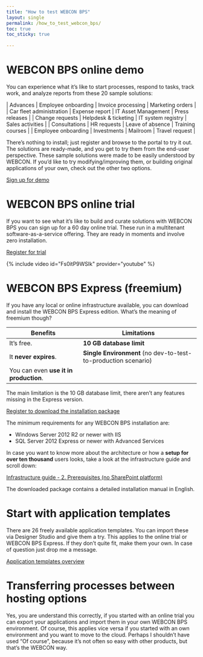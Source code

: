```yaml
---
title: "How to test WEBCON BPS"
layout: single
permalink: /how_to_test_webcon_bps/   
toc: true
toc_sticky: true
      
---
```


# WEBCON BPS online demo

You can experience what it’s like to start processes, respond to tasks, track
work, and analyze reports from these 20 sample solutions:

| Advances                 | Employee onboarding  | Invoice processing  | Marketing orders |
| Car fleet administration | Expense report       | IT Asset Management | Press releases   |
| Change requests          | Helpdesk & ticketing | IT system registry  | Sales activities |
| Consultations            | HR requests          | Leave of absence    | Training courses |
| Employee onboarding      | Investments          | Mailroom            | Travel request   |

There’s nothing to install; just register and browse to the portal to try it
out. The solutions are ready-made, and you get to try them from the end-user
perspective. These sample solutions were made to be easily understood by WEBCON.
If you’d like to try modifying/improving them, or building original applications
of your own, check out the other two options.

[Sign up for demo](https://portal.webconbps.com/Account/Demo)

# WEBCON BPS online trial

If you want to see what it’s like to build and curate solutions with WEBCON BPS
you can sign up for a 60 day online trial. These run in a multitenant
software-as-a-service offering. They are ready in moments and involve zero
installation.

[Register for trial](https://webconapps.com/identity/account/register?pi=40069)

{% include video id="Fs0itP9WSIk" provider="youtube" %}

# WEBCON BPS Express (freemium)

If you have any local or online infrastructure available, you can download and
install the WEBCON BPS Express edition. What’s the meaning of freemium though?

| Benefits                               | Limitations                                                    |
|----------------------------------------|----------------------------------------------------------------|
| It’s free.                             | **10 GB database limit**                                       |
| It **never expires**.                  | **Single Environment** (no dev-to-test-to-production scenario) |
| You can even **use it in production**. |                                                                |

The main limitation is the 10 GB database limit, there aren’t any features
missing in the Express version.

[Register to download the installation
package](https://starter.webcon.com/sign-up/?pi=40069&comp=Cosmo%20Consult&addr=Sch%C3%B6neberger%20Str.%2015,%2010963%20Berlin,%20Germany&policy=https://se.cosmoconsult.com/footernavigation/data-protection/)

The minimum requirements for any WEBCON BPS installation are:

-   Windows Server 2012 R2 or newer with IIS
-   SQL Server 2012 Express or newer with Advanced Services

In case you want to know more about the architecture or how a **setup for over
ten thousand** users looks, take a look at the infrastructure guide and scroll
down:

[Infrastructure guide - 2. Prerequisites (no SharePoint
platform)](https://community.webcon.com/posts/post/infrastructure-guide/126/10#_Toc43813868)

The downloaded package contains a detailed installation manual in English.

# Start with application templates

There are 26 freely available application templates. You can import these via
Designer Studio and give them a try. This applies to the online trial or WEBCON
BPS Express. If they don’t quite fit, make them your own. In case of question
just drop me a message.

[Application templates overview](https://community.webcon.com/online-store)

# Transferring processes between hosting options

Yes, you are understand this correctly, if you started with an online trial you
can export your applications and import them in your own WEBCON BPS environment.
Of course, this applies vice versa if you started with an own environment and
you want to move to the cloud. Perhaps I shouldn’t have used “Of course”,
because it’s not often so easy with other products, but that’s the WEBCON way.
